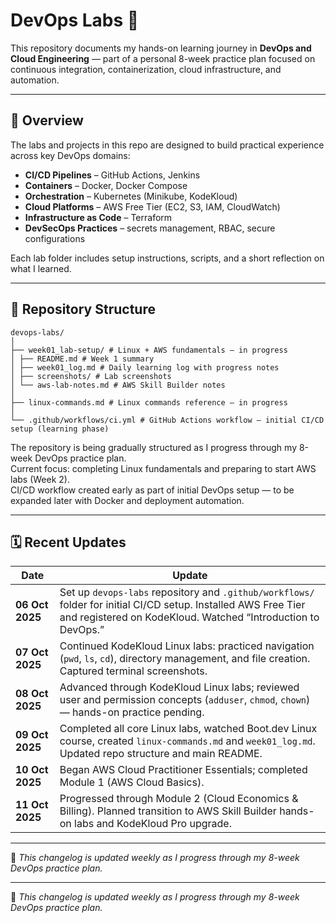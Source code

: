 # DevOps Labs 🧰

This repository documents my hands-on learning journey in **DevOps and Cloud Engineering** — part of a personal 8-week practice plan focused on continuous integration, containerization, cloud infrastructure, and automation.

---

## 🚀 Overview

The labs and projects in this repo are designed to build practical experience across key DevOps domains:

- **CI/CD Pipelines** – GitHub Actions, Jenkins  
- **Containers** – Docker, Docker Compose  
- **Orchestration** – Kubernetes (Minikube, KodeKloud)  
- **Cloud Platforms** – AWS Free Tier (EC2, S3, IAM, CloudWatch)  
- **Infrastructure as Code** – Terraform  
- **DevSecOps Practices** – secrets management, RBAC, secure configurations  

Each lab folder includes setup instructions, scripts, and a short reflection on what I learned.

---

## 📁 Repository Structure

```
devops-labs/
│
├── week01_lab-setup/ # Linux + AWS fundamentals – in progress
│ ├── README.md # Week 1 summary 
│ ├── week01_log.md # Daily learning log with progress notes
│ ├── screenshots/ # Lab screenshots 
│ └── aws-lab-notes.md # AWS Skill Builder notes
│
├── linux-commands.md # Linux commands reference – in progress
│
└── .github/workflows/ci.yml # GitHub Actions workflow – initial CI/CD setup (learning phase)

```

The repository is being gradually structured as I progress through my 8-week DevOps practice plan.  
Current focus: completing Linux fundamentals and preparing to start AWS labs (Week 2).  
CI/CD workflow created early as part of initial DevOps setup — to be expanded later with Docker and deployment automation.

---


## 🗓️ Recent Updates

| Date | Update |
|------|---------|
| **06 Oct 2025** | Set up `devops-labs` repository and `.github/workflows/` folder for initial CI/CD setup. Installed AWS Free Tier and registered on KodeKloud. Watched “Introduction to DevOps.” |
| **07 Oct 2025** | Continued KodeKloud Linux labs: practiced navigation (`pwd`, `ls`, `cd`), directory management, and file creation. Captured terminal screenshots. |
| **08 Oct 2025** | Advanced through KodeKloud Linux labs; reviewed user and permission concepts (`adduser`, `chmod`, `chown`) — hands-on practice pending. |
| **09 Oct 2025** | Completed all core Linux labs, watched Boot.dev Linux course, created `linux-commands.md` and `week01_log.md`. Updated repo structure and main README. |
| **10 Oct 2025** | Began AWS Cloud Practitioner Essentials; completed Module 1 (AWS Cloud Basics). |
| **11 Oct 2025** | Progressed through Module 2 (Cloud Economics & Billing). Planned transition to AWS Skill Builder hands-on labs and KodeKloud Pro upgrade. |

---

🧭 *This changelog is updated weekly as I progress through my 8-week DevOps practice plan.*

---

🧭 *This changelog is updated weekly as I progress through my 8-week DevOps practice plan.*

